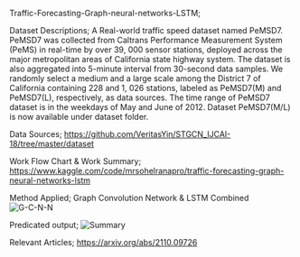 Traffic-Forecasting-Graph-neural-networks-LSTM; 

Dataset Descriptions; A  Real-world traffic speed dataset named PeMSD7. PeMSD7 was collected from Caltrans Performance Measurement System (PeMS) in real-time by over 39, 000 sensor stations, deployed across the major metropolitan areas of California state highway system. The dataset is also aggregated into 5-minute interval from 30-second data samples. We randomly select a medium and a large scale among the District 7 of California containing 228 and 1, 026 stations, labeled as PeMSD7(M) and PeMSD7(L), respectively, as data sources. The time range of PeMSD7 dataset is in the weekdays of May and June of 2012. Dataset PeMSD7(M/L) is now available under dataset folder.

Data Sources; https://github.com/VeritasYin/STGCN_IJCAI-18/tree/master/dataset

Work Flow Chart & Work Summary; https://www.kaggle.com/code/mrsohelranapro/traffic-forecasting-graph-neural-networks-lstm

Method Applied; Graph Convolution Network  & LSTM Combined
![G-C-N-N](https://github.com/SohelRana-aiub-Pro/Traffic-Forecasting-Graph-neural-networks-LSTM/assets/133596903/aa8affb7-112a-4d78-89d4-01b26efa8822)


Predicated output;
![Summary](https://github.com/SohelRana-aiub-Pro/Traffic-Forecasting-Graph-neural-networks-LSTM/assets/133596903/77e09848-f292-4945-80e2-34fd0486933b)

Relevant Articles; https://arxiv.org/abs/2110.09726
